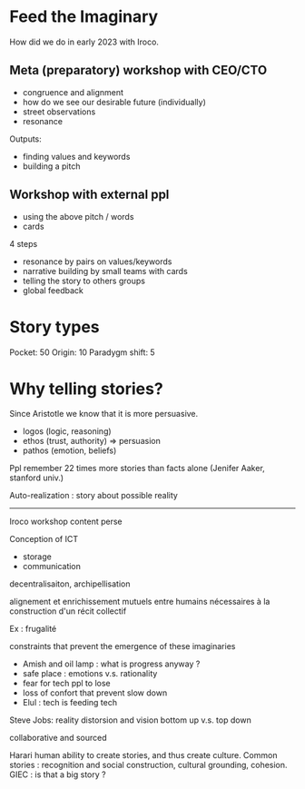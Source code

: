 # Feed the Imaginary

How did we do in early 2023 with Iroco.

## Meta (preparatory) workshop with CEO/CTO

- congruence and alignment
- how do we see our desirable future (individually)
- street observations
- resonance

Outputs:
- finding values and keywords
- building a pitch

## Workshop with external ppl

- using the above pitch / words
- cards

4 steps

- resonance by pairs on values/keywords
- narrative building by small teams with cards
- telling the story to others groups
- global feedback


# Story types

Pocket: 50
Origin: 10
Paradygm shift: 5

# Why telling stories?

Since Aristotle we know that it is more persuasive.

- logos (logic, reasoning)
- ethos (trust, authority)           => persuasion
- pathos (emotion, beliefs)


Ppl remember 22 times more stories than facts alone (Jenifer Aaker, stanford univ.)


Auto-realization : story about possible reality


----------
Iroco workshop content perse


Conception of ICT

- storage
- communication

decentralisaiton, archipellisation

alignement et enrichissement mutuels entre humains nécessaires à la construction d'un récit collectif

Ex : frugalité

constraints that prevent the emergence of these imaginaries

- Amish and oil lamp : what is progress anyway ?
- safe place : emotions v.s. rationality
- fear for tech ppl to lose
- loss of confort that prevent slow down
- Elul : tech is feeding tech

Steve Jobs: reality distorsion and vision
bottom up v.s. top down

collaborative and sourced


Harari human ability to create stories, and thus create culture. Common stories : recognition and social construction, cultural grounding, cohesion.
GIEC : is that a big story ?
